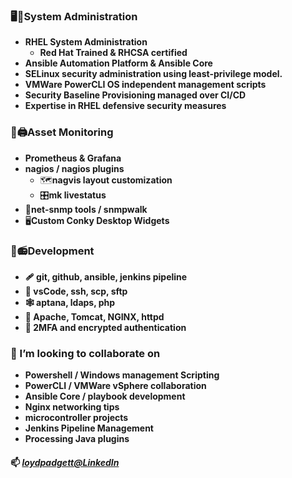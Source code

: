 ### 🖥️🔧**System Administration**   
   - **RHEL System Administration** 
     - **Red Hat Trained & RHCSA certified** 
   - **Ansible Automation Platform & Ansible Core**
   - **SELinux security administration using least-privilege model.**
   - **VMWare PowerCLI OS independent management scripts**
   - **Security Baseline Provisioning managed over CI/CD**
   - **Expertise in RHEL defensive security measures**

 ### 🔭🖨️Asset Monitoring  
   - **Prometheus & Grafana**
   - **nagios / nagios plugins**  
     - 🗺️**nagvis layout customization**
     - 🎛️**mk livestatus**
   - 🦷**net-snmp tools / snmpwalk**
   - 🖥️**Custom Conky Desktop Widgets**

 ### 🧰📻Development
   - **🩹 git, github, ansible, jenkins pipeline**
   - **🥼 vsCode, ssh, scp, sftp**
   - **🕸️ aptana, ldaps, php**
   - **🔐 Apache, Tomcat, NGINX, httpd**
   - **🔐 2MFA and encrypted authentication**  

 ### 💞️ I’m looking to collaborate on 
   - **Powershell / Windows management Scripting**
   - **PowerCLI / VMWare vSphere collaboration**
   - **Ansible Core / playbook development**
   - **Nginx networking tips**
   - **microcontroller projects**
   - **Jenkins Pipeline Management**
   - **Processing Java plugins**

#### 📫 *[loydpadgett@LinkedIn](https://www.linkedin.com/in/loydpadgett)*
